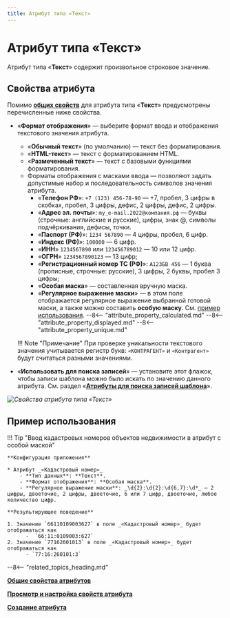```yaml
---
title: Атрибут типа «Текст»
---
```


# Атрибут типа «Текст»

Атрибут типа «**Текст**» содержит произвольное строковое значение.

## Свойства атрибута

Помимо **[общих свойств](attribute_common_properties.md)** для атрибута типа «**Текст**» предусмотрены перечисленные ниже свойства.

* «**Формат отображения**» — выберите формат ввода и отображения текстового значения атрибута.
    - «**Обычный текст**» (по умолчанию) — текст без форматирования.
    - «**HTML-текст**» — текст с форматированием HTML.
    - «**Размеченный текст**» — текст с базовыми функциями форматирования.
    - Форматы отображения с масками ввода — позволяют задать допустимые набор и последовательность символов значения атрибута.
        - «**Телефон РФ**»: `+7 (123) 456-78-90` — +7, пробел, 3 цифры в скобках, пробел, 3 цифры, дефис, 2 цифры, дефис, 2 цифры.
        - «**Адрес эл. почты**»: `my_e-mail.2022@компания.рф` — буквы (строчные: английские и русские), цифры, знак @, символы подчёркивания, дефисы, точки.
        - «**Паспорт (РФ)**»: `1234 567890` — 4 цифры, пробел, 6 цифр.
        - «**Индекс (РФ)**»: `100000` — 6 цифр.
        - «**ИНН**» `1234567890` или `123456789012` — 10 или 12 цифр.
        - «**ОГРН**» `1234567890123` — 13 цифр;
        - «**Регистрационный номер ТС (РФ)**»: `А123БВ 456` — 1 буква (прописные, строчные: русские), 3 цифры, 2 буквы, пробел 3 цифры;
        - «**Особая маска**» — составленная вручную маска.
        - «**Регулярное выражение маски**» — в этом поле отображается регулярное выражение выбранной готовой маски, а также можно составить **особую маску**. См. [пример использования](#пример-использования).
--8<-- "attribute_property_calculated.md"
--8<-- "attribute_property_displayed.md"
--8<-- "attribute_property_unique.md"

    !!! Note "Примечание"
        При проверке уникальности текстового значения учитывается регистр букв:
        `«КОНТРАГЕНТ»` и `«Контрагент»` будут считаться разными значениями.

* «**Использовать для поиска записей**» — установите этот флажок, чтобы записи шаблона можно было искать по значению данного атрибута. См. раздел «**[Атрибуты для поиска записей шаблона](searchable_attribute.md)**».

*![Свойства атрибута типа «Текст»](attribute_text_properties.png)*

## Пример использования

!!! Tip "Ввод кадастровых номеров объектов недвижимости в атрибут с особой маской"

    **Конфигурация приложения**

    * Атрибут _«Кадастровый номер»_
        - **Тип данных**: **Текст**.
        - **Формат отображения**: **Особая маска**.
        - **Регулярное выражение маски**: _\d{2}:\d{2}:\d{6,7}:\d*_ — 2 цифры, двоеточие, 2 цифры, двоеточие, 6 или 7 цифр, двоеточие, любое количество цифр.
      
    **Результирующее поведение**

    1. Значение `66110109003627` в поле _«Кадастровый номер»_ будет отображаться как
          -  `66:11:0109003:627`
    2. Значение `77162601013` в поле _«Кадастровый номер»_ будет отображаться как 
          - `77:16:260101:3`

--8<-- "related_topics_heading.md"

**[Общие свойства атрибутов](attribute_common_properties.md)**

**[Просмотр и настройка свойств атрибута](attribute_setup.md)**

**[Создание атрибута](attribute_creation.md)**
